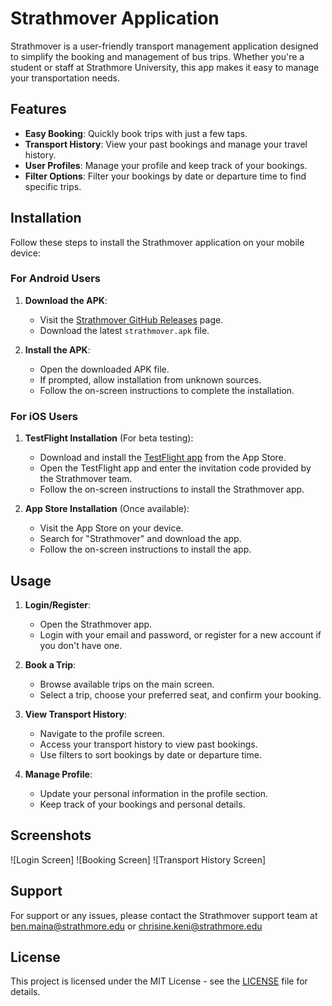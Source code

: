 # Strathmover Application

Strathmover is a user-friendly transport management application designed to simplify the booking and management of bus trips. Whether you're a student or staff at Strathmore University, this app makes it easy to manage your transportation needs.

## Features

- **Easy Booking**: Quickly book trips with just a few taps.
- **Transport History**: View your past bookings and manage your travel history.
- **User Profiles**: Manage your profile and keep track of your bookings.
- **Filter Options**: Filter your bookings by date or departure time to find specific trips.

## Installation

Follow these steps to install the Strathmover application on your mobile device:

### For Android Users

1. **Download the APK**:
    - Visit the [Strathmover GitHub Releases](https://github.com/your-username/strathmover/releases) page.
    - Download the latest `strathmover.apk` file.

2. **Install the APK**:
    - Open the downloaded APK file.
    - If prompted, allow installation from unknown sources.
    - Follow the on-screen instructions to complete the installation.

### For iOS Users

1. **TestFlight Installation** (For beta testing):
    - Download and install the [TestFlight app](https://apps.apple.com/us/app/testflight/id899247664) from the App Store.
    - Open the TestFlight app and enter the invitation code provided by the Strathmover team.
    - Follow the on-screen instructions to install the Strathmover app.

2. **App Store Installation** (Once available):
    - Visit the App Store on your device.
    - Search for "Strathmover" and download the app.
    - Follow the on-screen instructions to install the app.

## Usage

1. **Login/Register**:
    - Open the Strathmover app.
    - Login with your email and password, or register for a new account if you don't have one.

2. **Book a Trip**:
    - Browse available trips on the main screen.
    - Select a trip, choose your preferred seat, and confirm your booking.

3. **View Transport History**:
    - Navigate to the profile screen.
    - Access your transport history to view past bookings.
    - Use filters to sort bookings by date or departure time.

4. **Manage Profile**:
    - Update your personal information in the profile section.
    - Keep track of your bookings and personal details.

## Screenshots

![Login Screen]
![Booking Screen]
![Transport History Screen]

## Support

For support or any issues, please contact the Strathmover support team at ben.maina@strathmore.edu or chrisine.keni@strathmore.edu 

## License

This project is licensed under the MIT License - see the [LICENSE](LICENSE) file for details.
